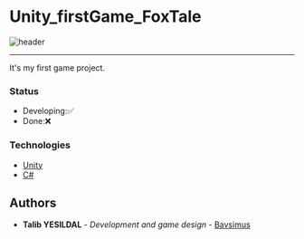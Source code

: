 # Unity_firstGame_FoxTale
![header](https://capsule-render.vercel.app/api?type=waving&color=0:4a4e69,100:8d99ae&text=Unity_firstGame_FoxTale🦊%20animation=scaleIn&height=200&&fontSize=24&fontAlignY=40&fontAlign=50&fontColor=FFFFFF)
<hr>
It's my first game project.

### Status
- Developing:✅
- Done:❌

### Technologies
 
- [Unity](https://unity.com/)
- [C#](https://learn.microsoft.com/en-us/dotnet/csharp/)

## Authors

  - **Talib YESILDAL** - *Development and game design* -
    [Bavsimus](https://github.com/Bavsimus)
